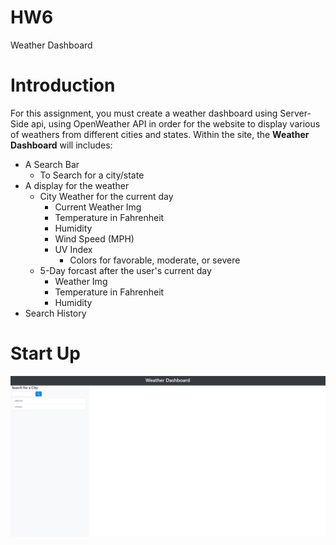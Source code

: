 # HW6
Weather Dashboard

# Introduction

For this assignment, you must create a weather dashboard using Server-Side api, using OpenWeather API in order for the website to display various of weathers from different cities
and states. Within the site, the **Weather Dashboard** will includes:
  * A Search Bar 
    * To Search for a city/state
  * A display for the weather
    * City Weather for the current day
      * Current Weather Img
      * Temperature in Fahrenheit 
      * Humidity
      * Wind Speed (MPH)
      * UV Index
        * Colors for favorable, moderate, or severe 
    * 5-Day forcast after the user's current day
      * Weather Img
      * Temperature in Fahrenheit
      * Humidity
  * Search History
  
  # Start Up
  
  ![StartUp Page](img/startup.png)
